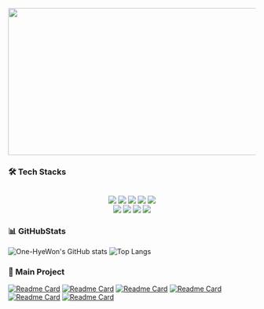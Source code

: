 <a href="https://www.gitanimals.org/en_US?utm_medium=image&utm_source=One-HyeWon&utm_content=farm">
<img
  src="https://render.gitanimals.org/farms/One-HyeWon"
  width="600"
  height="300"
/>
</a>


### 🛠️ Tech Stacks 

<br> 

<div  align= "center"> 
  <img src="https://img.shields.io/badge/Git-F05032?style=for-the-badge&logo=Git&logoColor=white">
  <img src="https://img.shields.io/badge/Github-181717?style=for-the-badge&logo=Github&logoColor=white">
  <img src="https://img.shields.io/badge/Javascript-F7DF1E?style=for-the-badge&logo=Javascript&logoColor=white">
  <img src="https://img.shields.io/badge/Next.js-000000?style=for-the-badge&logo=Next.js&logoColor=white">
  <img src="https://img.shields.io/badge/Python-3776AB?style=for-the-badge&logo=Python&logoColor=white">
  <br/><img src="https://img.shields.io/badge/PyTorch-EE4C2C?style=for-the-badge&logo=PyTorch&logoColor=white">
  <img src="https://img.shields.io/badge/React-61DAFB?style=for-the-badge&logo=React&logoColor=white">
  <img src="https://img.shields.io/badge/Recoil-0179f3?style=for-the-badge&logo=Recoil&logoColor=white">
  <img src="https://img.shields.io/badge/Tailwind CSS-06B6D4?style=for-the-badge&logo=Tailwind CSS&logoColor=white">
</div>
    


### 📊 GitHubStats

![One-HyeWon's GitHub stats](https://github-readme-stats.vercel.app/api?username=One-HyeWon&theme=solarized-light&show_icons=true)
![Top Langs](https://github-readme-stats.vercel.app/api/top-langs/?username=One-HyeWon&theme=solarized-light&layout=compact&hide=jupyter%20notebook)

### 📍 Main Project
[![Readme Card](https://github-readme-stats.vercel.app/api/pin/?username=One-HyeWon&repo=level2-cv-semanticsegmentation-cv-8-lv3&theme=solarized-light)](https://github.com/boostcampaitech7/level2-cv-semanticsegmentation-cv-8-lv3)
[![Readme Card](https://github-readme-stats.vercel.app/api/pin/?username=One-HyeWon&repo=level2-objectdetection-cv-13&theme=solarized-light)](https://github.com/boostcampaitech7/level2-objectdetection-cv-13)
[![Readme Card](https://github-readme-stats.vercel.app/api/pin/?username=One-HyeWon&repo=Leets-2nd-Email&theme=solarized-light)](https://github.com/Leets-Official/Leets-2nd-Email)
[![Readme Card](https://github-readme-stats.vercel.app/api/pin/?username=One-HyeWon&repo=WeNeed-FE&theme=solarized-light)](https://github.com/Leets-Official/WeNeed-FE)
[![Readme Card](https://github-readme-stats.vercel.app/api/pin/?username=One-HyeWon&repo=Leetalk-FE&theme=solarized-light)](https://github.com/Leets-Official/Leetalk-FE)
[![Readme Card](https://github-readme-stats.vercel.app/api/pin/?username=One-HyeWon&repo=MoodMate-FE&theme=solarized-light)](https://github.com/Leets-Official/MoodMate-FE)


<!--
**One-HyeWon/One-HyeWon** is a ✨ _special_ ✨ repository because its `README.md` (this file) appears on your GitHub profile.

Here are some ideas to get you started:

- 🔭 I’m currently working on ...
- 🌱 I’m currently learning ...
- 👯 I’m looking to collaborate on ...
- 🤔 I’m looking for help with ...
- 💬 Ask me about ...
- 📫 How to reach me: ...
- 😄 Pronouns: ...
- ⚡ Fun fact: ...
-->
